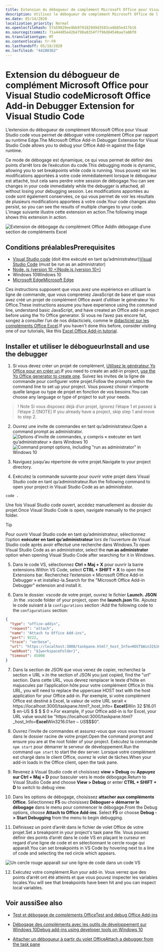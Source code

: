```yaml
---
title: Extension du débogueur de complément Microsoft Office pour Visual Studio code
description: Utilisez le débogueur de complément Microsoft Office de l’extension de code Visual Studio pour déboguer votre complément Office.
ms.date: 05/14/2020
localization_priority: Normal
ms.openlocfilehash: 57a59029ee9bb9791829d9d3583ce8b85e417b16
ms.sourcegitcommit: 71a44405e42b4798a8354f7f96d84548ae7a00f0
ms.translationtype: MT
ms.contentlocale: fr-FR
ms.lasthandoff: 05/18/2020
ms.locfileid: "44280362"
---
```

# <a name="microsoft-office-add-in-debugger-extension-for-visual-studio-code"></a><span data-ttu-id="713ba-103">Extension du débogueur de complément Microsoft Office pour Visual Studio code</span><span class="sxs-lookup"><span data-stu-id="713ba-103">Microsoft Office Add-in Debugger Extension for Visual Studio Code</span></span>

<span data-ttu-id="713ba-104">L’extension du débogueur de complément Microsoft Office pour Visual Studio code vous permet de déboguer votre complément Office par rapport au runtime Edge.</span><span class="sxs-lookup"><span data-stu-id="713ba-104">The Microsoft Office Add-in Debugger Extension for Visual Studio Code allows you to debug your Office Add-in against the Edge runtime.</span></span>

<span data-ttu-id="713ba-105">Ce mode de débogage est dynamique, ce qui vous permet de définir des points d’arrêt lors de l’exécution du code.</span><span class="sxs-lookup"><span data-stu-id="713ba-105">This debugging mode is dynamic, allowing you to set breakpoints while code is running.</span></span> <span data-ttu-id="713ba-106">Vous pouvez voir les modifications apportées à votre code immédiatement lorsque le débogueur est attaché, tout cela sans perdre votre session de débogage.</span><span class="sxs-lookup"><span data-stu-id="713ba-106">You can see changes in your code immediately while the debugger is attached, all without losing your debugging session.</span></span> <span data-ttu-id="713ba-107">Les modifications apportées au code sont également conservées, ce qui vous permet de voir les résultats de plusieurs modifications apportées à votre code.</span><span class="sxs-lookup"><span data-stu-id="713ba-107">Your code changes also persist, so you can see the results of multiple changes to your code.</span></span> <span data-ttu-id="713ba-108">L’image suivante illustre cette extension en action.</span><span class="sxs-lookup"><span data-stu-id="713ba-108">The following image shows this extension in action.</span></span>

![Extension de débogage du complément Office AddIn débogage d’une section de compléments Excel](../images/vs-debugger-extension-for-office-addins.jpg)

## <a name="prerequisites"></a><span data-ttu-id="713ba-110">Conditions préalables</span><span class="sxs-lookup"><span data-stu-id="713ba-110">Prerequisites</span></span>

- <span data-ttu-id="713ba-111">[Visual Studio code](https://code.visualstudio.com/) (doit être exécuté en tant qu’administrateur)</span><span class="sxs-lookup"><span data-stu-id="713ba-111">[Visual Studio Code](https://code.visualstudio.com/) (must be run as an administrator)</span></span>
- [<span data-ttu-id="713ba-112">Node. js (version 10 +)</span><span class="sxs-lookup"><span data-stu-id="713ba-112">Node.js (version 10+)</span></span>](https://nodejs.org/)
- <span data-ttu-id="713ba-113">Windows 10</span><span class="sxs-lookup"><span data-stu-id="713ba-113">Windows 10</span></span>
- [<span data-ttu-id="713ba-114">Microsoft Edge</span><span class="sxs-lookup"><span data-stu-id="713ba-114">Microsoft Edge</span></span>](https://www.microsoft.com/edge)

<span data-ttu-id="713ba-115">Ces instructions supposent que vous avez une expérience en utilisant la ligne de commande, que vous compreniez JavaScript de base et que vous avez créé un projet de complément Office avant d’utiliser le générateur Yo Office.</span><span class="sxs-lookup"><span data-stu-id="713ba-115">These instructions assume you have experience using the command line, understand basic JavaScript, and have created an Office add-in project before using the Yo Office generator.</span></span> <span data-ttu-id="713ba-116">Si vous ne l’avez pas encore fait, songez à consulter l’un de nos didacticiels, comme le [didacticiel sur les compléments Office Excel](../tutorials/excel-tutorial.md).</span><span class="sxs-lookup"><span data-stu-id="713ba-116">If you haven't done this before, consider visiting one of our tutorials, like this [Excel Office Add-in tutorial](../tutorials/excel-tutorial.md).</span></span>

## <a name="install-and-use-the-debugger"></a><span data-ttu-id="713ba-117">Installer et utiliser le débogueur</span><span class="sxs-lookup"><span data-stu-id="713ba-117">Install and use the debugger</span></span>

1. <span data-ttu-id="713ba-118">Si vous devez créer un projet de complément, [Utilisez le générateur Yo Office pour en créer un](https://docs.microsoft.com/office/dev/add-ins/quickstarts/excel-quickstart-jquery?tabs=yeomangenerator).</span><span class="sxs-lookup"><span data-stu-id="713ba-118">If you need to create an add-in project, [use the Yo Office generator to create one](https://docs.microsoft.com/office/dev/add-ins/quickstarts/excel-quickstart-jquery?tabs=yeomangenerator).</span></span> <span data-ttu-id="713ba-119">Suivez les invites de la ligne de commande pour configurer votre projet.</span><span class="sxs-lookup"><span data-stu-id="713ba-119">Follow the prompts within the command line to set up your project.</span></span> <span data-ttu-id="713ba-120">Vous pouvez choisir n’importe quelle langue ou type de projet en fonction de vos besoins.</span><span class="sxs-lookup"><span data-stu-id="713ba-120">You can choose any language or type of project to suit your needs.</span></span>

> <span data-ttu-id="713ba-121">! Note Si vous disposez déjà d’un projet, ignorez l’étape 1 et passez à l’étape 2.</span><span class="sxs-lookup"><span data-stu-id="713ba-121">![NOTE] If you already have a project, skip step 1 and move to step 2.</span></span>

2. <span data-ttu-id="713ba-122">Ouvrez une invite de commandes en tant qu’administrateur.</span><span class="sxs-lookup"><span data-stu-id="713ba-122">Open a command prompt as administrator.</span></span>
   <span data-ttu-id="713ba-123">![Options d’invite de commandes, y compris « exécuter en tant qu’administrateur » dans Windows 10](../images/run-as-administrator-vs-code.jpg)</span><span class="sxs-lookup"><span data-stu-id="713ba-123">![Command prompt options, including "run as administrator" in Windows 10](../images/run-as-administrator-vs-code.jpg)</span></span>

3. <span data-ttu-id="713ba-124">Naviguez jusqu’au répertoire de votre projet.</span><span class="sxs-lookup"><span data-stu-id="713ba-124">Navigate to your project directory.</span></span>

4. <span data-ttu-id="713ba-125">Exécutez la commande suivante pour ouvrir votre projet dans Visual Studio code en tant qu’administrateur.</span><span class="sxs-lookup"><span data-stu-id="713ba-125">Run the following command to open your project in Visual Studio Code as an administrator.</span></span>

```command&nbsp;line
code .
```

<span data-ttu-id="713ba-126">Une fois Visual Studio code ouvert, accédez manuellement au dossier du projet.</span><span class="sxs-lookup"><span data-stu-id="713ba-126">Once Visual Studio Code is open, navigate manually to the project folder.</span></span>

> [!TIP]
> <span data-ttu-id="713ba-127">Pour ouvrir Visual Studio code en tant qu’administrateur, sélectionnez l’option **exécuter en tant qu’administrateur** lors de l’ouverture de Visual Studio code après avoir effectué une recherche dans Windows.</span><span class="sxs-lookup"><span data-stu-id="713ba-127">To open Visual Studio Code as an administrator, select the **run as administrator** option when opening Visual Studio Code after searching for it in Windows.</span></span>

5. <span data-ttu-id="713ba-128">Dans le code VS, sélectionnez **Ctrl + Maj + X** pour ouvrir la barre extensions.</span><span class="sxs-lookup"><span data-stu-id="713ba-128">Within VS Code, select **CTRL + SHIFT + X** to open the Extensions bar.</span></span> <span data-ttu-id="713ba-129">Recherchez l’extension « Microsoft Office Add-in Debugger » et installez-la.</span><span class="sxs-lookup"><span data-stu-id="713ba-129">Search for the "Microsoft Office Add-in Debugger" extension and install it.</span></span>

6. <span data-ttu-id="713ba-130">Dans le dossier. vscode de votre projet, ouvrez le fichier **Launch. JSON** .</span><span class="sxs-lookup"><span data-stu-id="713ba-130">In the .vscode folder of your project, open the **launch.json** file.</span></span> <span data-ttu-id="713ba-131">Ajoutez le code suivant à la `configurations` section :</span><span class="sxs-lookup"><span data-stu-id="713ba-131">Add the following code to the `configurations` section:</span></span>

```JSON
{
  "type": "office-addin",
  "request": "attach",
  "name": "Attach to Office Add-ins",
  "port": 9222,
  "trace": "verbose",
  "url": "https://localhost:3000/taskpane.html?_host_Info=HOST$Win32$16.01$en-US$$$$0",
  "webRoot": "${workspaceFolder}",
  "timeout": 45000
}
```

7. <span data-ttu-id="713ba-132">Dans la section de JSON que vous venez de copier, recherchez la section « URL ».</span><span class="sxs-lookup"><span data-stu-id="713ba-132">In the section of JSON you just copied, find the "url" section.</span></span> <span data-ttu-id="713ba-133">Dans cette URL, vous devrez remplacer le texte d’hôte en majuscules par l’application hôte pour votre complément Office.</span><span class="sxs-lookup"><span data-stu-id="713ba-133">In this URL, you will need to replace the uppercase HOST text with the host application for your Office add-in.</span></span> <span data-ttu-id="713ba-134">Par exemple, si votre complément Office est destiné à Excel, la valeur de votre URL serait « https://localhost:3000/taskpane.html?_host_Info= <strong>Excel</strong>$Win 32 $16.01 $ en-US $ \$ \$ \$ 0 ».</span><span class="sxs-lookup"><span data-stu-id="713ba-134">For example, if your Office add-in is for Excel, your URL value would be "https://localhost:3000/taskpane.html?_host_Info=<strong>Excel</strong>$Win32$16.01$en-US$\$\$\$0".</span></span>

8. <span data-ttu-id="713ba-135">Ouvrez l’invite de commandes et assurez-vous que vous vous trouvez dans le dossier racine de votre projet.</span><span class="sxs-lookup"><span data-stu-id="713ba-135">Open the command prompt and ensure you are at the root folder of your project.</span></span> <span data-ttu-id="713ba-136">Exécutez la commande `npm start` pour démarrer le serveur de développement.</span><span class="sxs-lookup"><span data-stu-id="713ba-136">Run the command `npm start` to start the dev server.</span></span> <span data-ttu-id="713ba-137">Lorsque votre complément est chargé dans le client Office, ouvrez le volet de tâches.</span><span class="sxs-lookup"><span data-stu-id="713ba-137">When your add-in loads in the Office client, open the task pane.</span></span>

9. <span data-ttu-id="713ba-138">Revenez à Visual Studio code et choisissez **view > Debug** ou **Appuyez sur Ctrl + Maj + D** pour basculer vers le mode débogage.</span><span class="sxs-lookup"><span data-stu-id="713ba-138">Return to Visual Studio Code and choose **View > Debug** or enter **CTRL + SHIFT + D** to switch to debug view.</span></span>

10. <span data-ttu-id="713ba-139">Dans les options de débogage, choisissez **attacher aux compléments Office**. Sélectionnez **F5** ou choisissez **Déboguer-> démarrer le débogage** dans le menu pour commencer le débogage.</span><span class="sxs-lookup"><span data-stu-id="713ba-139">From the Debug options, choose **Attach to Office Add-ins**. Select **F5** or choose **Debug -> Start Debugging** from the menu to begin debugging.</span></span>

11. <span data-ttu-id="713ba-140">Définissez un point d’arrêt dans le fichier de volet Office de votre projet.</span><span class="sxs-lookup"><span data-stu-id="713ba-140">Set a breakpoint in your project's task pane file.</span></span> <span data-ttu-id="713ba-141">Vous pouvez définir des points d’arrêt dans le code VS en plaçant le curseur en regard d’une ligne de code et en sélectionnant le cercle rouge qui apparaît.</span><span class="sxs-lookup"><span data-stu-id="713ba-141">You can set breakpoints in VS Code by hovering next to a line of code and selecting the red circle which appears.</span></span>

![Un cercle rouge apparaît sur une ligne de code dans un code VS](../images/set-breakpoint.jpg)

12. <span data-ttu-id="713ba-143">Exécutez votre complément.</span><span class="sxs-lookup"><span data-stu-id="713ba-143">Run your add-in.</span></span> <span data-ttu-id="713ba-144">Vous verrez que des points d’arrêt ont été atteints et que vous pouvez inspecter les variables locales.</span><span class="sxs-lookup"><span data-stu-id="713ba-144">You will see that breakpoints have been hit and you can inspect local variables.</span></span>

## <a name="see-also"></a><span data-ttu-id="713ba-145">Voir aussi</span><span class="sxs-lookup"><span data-stu-id="713ba-145">See also</span></span>

* [<span data-ttu-id="713ba-146">Test et débogage de compléments Office</span><span class="sxs-lookup"><span data-stu-id="713ba-146">Test and debug Office Add-ins</span></span>](test-debug-office-add-ins.md)

* [<span data-ttu-id="713ba-147">Débogage des compléments avec les outils de développement sur Windows 10</span><span class="sxs-lookup"><span data-stu-id="713ba-147">Debug add-ins using developer tools on Windows 10</span></span>](debug-add-ins-using-f12-developer-tools-on-windows-10.md)

* [<span data-ttu-id="713ba-148">Attacher un débogueur à partir du volet Office</span><span class="sxs-lookup"><span data-stu-id="713ba-148">Attach a debugger from the task pane</span></span>](attach-debugger-from-task-pane.md)
